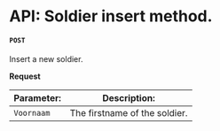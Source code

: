 API: Soldier insert method. 
===============================

#### **`POST`**

Insert a new soldier. 

**Request**

| Parameter:    | Description:                                |
| :------------ | ------------------------------------------- |
| `Voornaam`    | The firstname of the soldier.               |